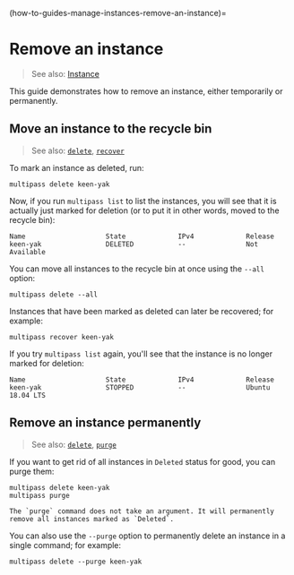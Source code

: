 (how-to-guides-manage-instances-remove-an-instance)=
# Remove an instance

> See also: [Instance](/explanation/instance)

This guide demonstrates how to remove an instance, either temporarily or permanently.

## Move an instance to the recycle bin

> See also: [`delete`](/reference/command-line-interface/launch), [`recover`](/reference/command-line-interface/recover)

To mark an instance as deleted, run:

```{code-block} text
multipass delete keen-yak
```

Now, if you run `multipass list` to list the instances, you will see that it is actually just marked for deletion (or to put it in other words, moved to the recycle bin):

```{code-block} text
Name                    State             IPv4             Release
keen-yak                DELETED           --               Not Available
```

You can move all instances to the recycle bin at once using the `--all` option:

```{code-block} text
multipass delete --all
```

Instances that have been marked as deleted can later be recovered; for example:

```{code-block} text
multipass recover keen-yak
```

If you try `multipass list` again, you'll see that the instance is no longer marked for deletion:

```{code-block} text
Name                    State             IPv4             Release
keen-yak                STOPPED           --               Ubuntu 18.04 LTS
```

## Remove an instance permanently

> See also: [`delete`](/reference/command-line-interface/launch), [`purge`](/reference/command-line-interface/purge)

If you want to get rid of all instances in `Deleted` status for good, you can purge them:

```{code-block} text
multipass delete keen-yak
multipass purge
```

```{caution}
The `purge` command does not take an argument. It will permanently remove all instances marked as `Deleted`.
```

You can also use the `--purge` option to permanently delete an instance in a single command; for example:

```{code-block} text
multipass delete --purge keen-yak
```
